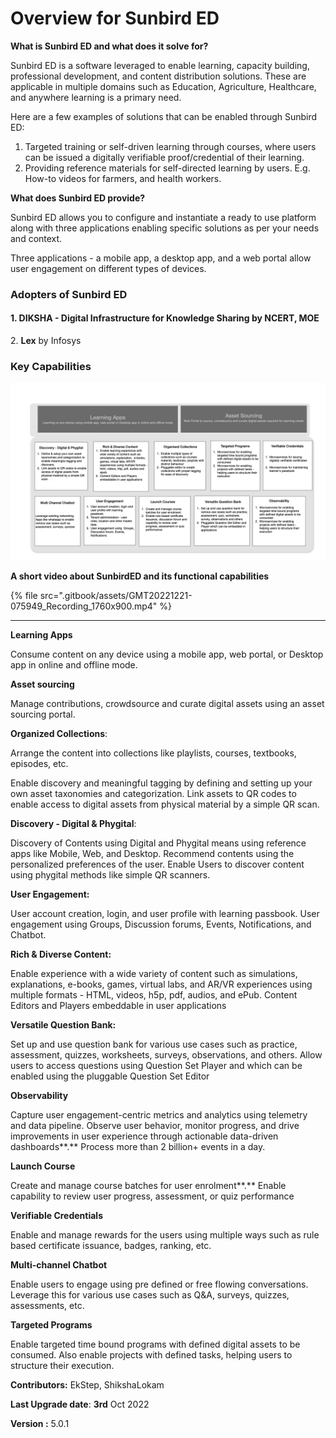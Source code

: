 # Overview for Sunbird ED

**What is Sunbird ED and what does it solve for?**

Sunbird ED is a software leveraged to enable learning, capacity building, professional development, and content distribution solutions. These are applicable in multiple domains such as Education, Agriculture, Healthcare, and anywhere learning is a primary need.

Here are a few examples of solutions that can be enabled through Sunbird ED:

1. Targeted training or self-driven learning through courses, where users can be issued a digitally verifiable proof/credential of their learning.
2. Providing reference materials for self-directed learning by users. E.g. How-to videos for farmers, and health workers.&#x20;

**What does Sunbird ED provide?**&#x20;

Sunbird ED allows you to configure and instantiate a ready to use platform along with three applications enabling specific solutions as per your needs and context.&#x20;

Three applications - a mobile app, a desktop app, and a web portal allow user engagement on different types of devices.

### **Adopters of Sunbird ED**&#x20;

#### 1. DIKSHA - Digital Infrastructure for Knowledge Sharing by NCERT, MOE

2\. **Lex** by Infosys

### **Key Capabilities**

![Key Capabilities of Sunbird ED](<.gitbook/assets/image (15).png>)

**A short video about SunbirdED and its functional capabilities**

{% file src=".gitbook/assets/GMT20221221-075949_Recording_1760x900.mp4" %}

****

**Learning Apps**&#x20;

Consume content on any device using a mobile app, web portal, or Desktop app in online and offline mode.

**Asset sourcing**

Manage contributions, crowdsource and curate digital assets using an asset sourcing portal.

**Organized Collections**:

Arrange the content into collections like playlists, courses, textbooks, episodes, etc.

Enable discovery and meaningful tagging by defining and setting up your own asset taxonomies and categorization. Link assets to QR codes to enable access to digital assets from physical material by a simple QR scan.

**Discovery - Digital & Phygital**:

Discovery of Contents using Digital and Phygital means using reference apps like Mobile, Web, and Desktop. Recommend contents using the personalized preferences of the user. Enable Users to discover content using phygital methods like simple QR scanners.

**User Engagement:**

User account creation, login, and user profile with learning passbook. User engagement using Groups, Discussion forums, Events, Notifications, and Chatbot.

**Rich & Diverse Content:**

Enable experience with a wide variety of content such as simulations, explanations, e-books, games, virtual labs, and AR/VR experiences using multiple formats - HTML, videos, h5p, pdf, audios, and ePub. Content Editors and Players embeddable in user applications

**Versatile Question Bank:**

Set up and use question bank for various use cases such as practice, assessment, quizzes, worksheets, surveys, observations, and others. Allow users to access questions using Question Set Player and which can be enabled using the pluggable Question Set Editor

**Observability**

Capture user engagement-centric metrics and analytics using telemetry and data pipeline. Observe user behavior, monitor progress, and drive improvements in user experience through actionable data-driven dashboards**.** Process more than 2 billion+ events in a day.

**Launch Course**

Create and manage course batches for user enrolment**.** Enable capability to review user progress, assessment, or quiz performance

**Verifiable Credentials**

Enable and manage rewards for the users using multiple ways such as rule based certificate issuance, badges, ranking, etc.

**Multi-channel Chatbot**

Enable users to engage using pre defined or free flowing conversations. Leverage this for various use cases such as Q\&A, surveys, quizzes, assessments, etc.&#x20;

**Targeted Programs**

Enable targeted time bound programs with defined digital assets to be consumed. Also enable projects with defined tasks, helping users to structure their execution.

**Contributors:** EkStep, ShikshaLokam

**Last Upgrade date**: **3rd** Oct 2022

**Version :** 5.0.1

